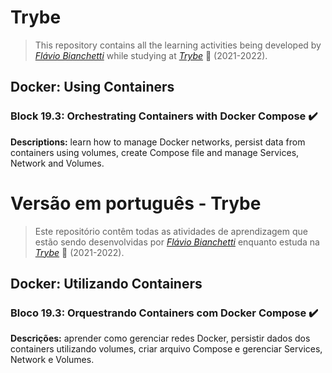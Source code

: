 # Trybe

> This repository contains all the learning activities being developed by _[Flávio Bianchetti](https://www.linkedin.com/in/flaviobianchetti/)_ while studying at _[Trybe](https://www.betrybe.com/)_ :rocket: (2021-2022).

## Docker: Using Containers


### Block 19.3: Orchestrating Containers with Docker Compose :heavy_check_mark:

**Descriptions:** learn how to manage Docker networks, persist data from containers using volumes, create Compose file and manage Services, Network and Volumes.

# Versão em português - Trybe

> Este repositório contêm todas as atividades de aprendizagem que estão sendo desenvolvidas por  _[Flávio Bianchetti](https://www.linkedin.com/in/flaviobianchetti/)_ enquanto estuda na _[Trybe](https://www.betrybe.com/)_ :rocket: (2021-2022).

## Docker: Utilizando Containers


### Bloco 19.3: Orquestrando Containers com Docker Compose :heavy_check_mark:

**Descrições:** aprender como gerenciar redes Docker, persistir dados dos containers utilizando volumes, criar arquivo Compose e gerenciar Services, Network e Volumes.
